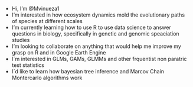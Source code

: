 - Hi, I’m @Mvinueza1
- I’m interested in how ecosystem dynamics mold the evolutionary paths of species at different scales
- I’m currently learning how to use R to use data science to answer questions in biology, specifically in genetic and genomic speaciation studies
- I’m looking to collaborate on anything that would help me improve my grasp on R and in Google Earth Engine
- I´m interested in GLMs, GAMs, GLMMs and other frquentist non paratric test statistics
- I´d like to learn how bayesian tree inference and Marcov Chain Montercarlo algorithms work


<!---
Mvinueza1/Mvinueza1 is a ✨ special ✨ repository because its `README.md` (this file) appears on your GitHub profile.
You can click the Preview link to take a look at your changes.
--->

